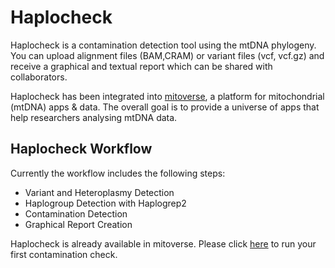 # Haplocheck

Haplocheck is a contamination detection tool using the mtDNA phylogeny. You can upload alignment files (BAM,CRAM) or variant files (vcf, vcf.gz) and receive a graphical and textual report which can be shared with collaborators. 

Haplocheck has been integrated into [mitoverse](https://mitoverse.i-med.ac.at),  a platform for mitochondrial (mtDNA) apps & data. The overall goal is to provide a universe of apps that help researchers analysing mtDNA data. 

## Haplocheck Workflow
Currently the workflow includes the following steps:

* Variant and Heteroplasmy Detection 
* Haplogroup Detection with Haplogrep2
* Contamination Detection
* Graphical Report Creation

Haplocheck is already available in mitoverse. Please click [here](https://mitoverse.i-med.ac.at/index.html#!run/haplocheck) to run your first contamination check.
